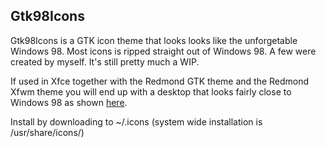 Gtk98Icons
----------

Gtk98Icons is a GTK icon theme that looks
looks like the unforgetable Windows 98.
Most icons is ripped straight out of Windows 98. 
A few were created by myself. It's still pretty
much a WIP.

If used in Xfce together with the Redmond GTK
theme and the Redmond Xfwm theme you will end
up with a desktop that looks fairly close to
Windows 98 as shown [here][]. 

  [here]: http://i55.tinypic.com/xat7bt.png 

Install by downloading to ~/.icons (system wide
installation is /usr/share/icons/)

